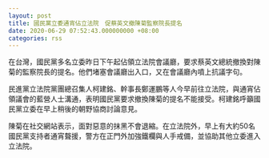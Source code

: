 ```yaml
---
layout: post
title: 國民黨立委通宵佔立法院　促蔡英文撤陳菊監察院長提名
date: 2020-06-29 07:52:43.000000000 +08:00
categories: rss
---
```


在台灣，國民黨多名立委昨日下午起佔領立法院會議廳，要求蔡英文總統撤換對陳菊的監察院長的提名。他們堵塞會議廳出入口，又在會議廳內噴上抗議字句。

民進黨立法院黨團總召集人柯建銘、幹事長鄭運鵬等人今早前往立法院，與通宵佔領議會的藍營人士溝通，表明國民黨要求撤換陳菊的提名不能接受。柯建銘呼籲國民黨立委在早上稍後的朝野協商討論意見。

陳菊在社交網站表示，面對惡意的抹黑不會退縮。在立法院外，早上有大約50名國民黨支持者通宵聱援，警方在正門外加強鐵欄與人手戒備，並協助其他立委進入立法院。
